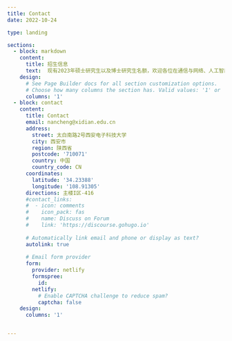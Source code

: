 ```yaml
---
title: Contact
date: 2022-10-24

type: landing

sections:
  - block: markdown
    content:
      title: 招生信息
      text:  现有2023年硕士研究生以及博士研究生名额，欢迎各位在通信与网络、人工智能等领域有兴趣，有想法，有追求的同学加入！\\无论你有对学术上的抱负还是对工程的热爱，这里都会给你全力支持！希望我们共同进步！欢迎通信、数学、计算机、电子、信息安全、微电子等相关专业同学联系。
    design:
      # See Page Builder docs for all section customization options.
      # Choose how many columns the section has. Valid values: '1' or '2'.
      columns: '1'
  - block: contact
    content:
      title: Contact
      email: nancheng@xidian.edu.cn
      address:
        street: 太白南路2号西安电子科技大学
        city: 西安市
        region: 陕西省
        postcode: '710071'
        country: 中国
        country_code: CN
      coordinates:
        latitude: '34.23388'
        longitude: '108.91305'
      directions: 主楼I区-416
      #contact_links:
      #  - icon: comments
      #    icon_pack: fas
      #    name: Discuss on Forum
      #    link: 'https://discourse.gohugo.io'
    
      # Automatically link email and phone or display as text?
      autolink: true
    
      # Email form provider
      form:
        provider: netlify
        formspree:
          id:
        netlify:
          # Enable CAPTCHA challenge to reduce spam?
          captcha: false
    design:
      columns: '1'


---
```

